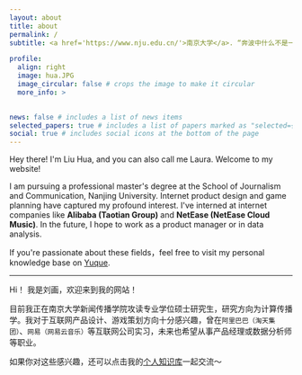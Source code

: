```yaml
---
layout: about
title: about
permalink: /
subtitle: <a href='https://www.nju.edu.cn/'>南京大学</a>. “奔波中什么不是一霎那的玩具."

profile:
  align: right
  image: hua.JPG
  image_circular: false # crops the image to make it circular
  more_info: >
    

news: false # includes a list of news items
selected_papers: true # includes a list of papers marked as "selected={true}"
social: true # includes social icons at the bottom of the page
---
```


Hey there! I'm Liu Hua, and you can also call me Laura. Welcome to my website!

I am pursuing a professional master's degree at the School of Journalism and Communication, Nanjing University. Internet product design and game planning have captured my profound interest. I've interned at internet companies like **Alibaba (Taotian Group)** and **NetEase (NetEase Cloud Music)**. In the future, I hope to work as a product manager or in data analysis.

If you're passionate about these fields，feel free to visit my personal knowledge base on [Yuque](https://www.yuque.com/ddddream).

<hr>

Hi！ 我是刘画，欢迎来到我的网站！

目前我正在南京大学新闻传播学院攻读专业学位硕士研究生，研究方向为计算传播学。我对于互联网产品设计、游戏策划方向十分感兴趣，曾在`阿里巴巴（淘天集团）`、`网易（网易云音乐）`等互联网公司实习，未来也希望从事产品经理或数据分析师等职业。

如果你对这些感兴趣，还可以点击我的[个人知识库](https://www.yuque.com/ddddream)一起交流～
